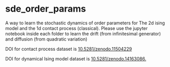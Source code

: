 # sde_order_params
A way to learn the stochastic dynamics of order parameters for 
The 2d ising model and the 1d contact process (classical).
Please use the jupyter notebook inside each folder to learn the drift (from infinitesimal generator)
and diffusion (from quadratic variation)

DOI for contact process dataset is [10.5281/zenodo.11504229](https://zenodo.org/doi/10.5281/zenodo.11504228)

DOI for dynamical Ising model dataset is [10.5281/zenodo.14163086.](https://zenodo.org/records/14163087)
